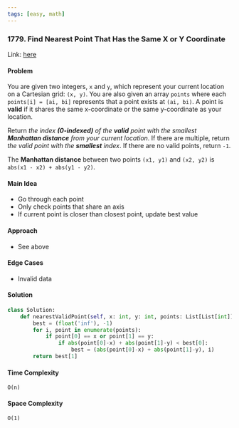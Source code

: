 ```yaml
---
tags: [easy, math]
---
```

### 1779. Find Nearest Point That Has the Same X or Y Coordinate

Link: [here](https://leetcode.com/problems/find-nearest-point-that-has-the-same-x-or-y-coordinate/description/)

#### Problem
You are given two integers, `x` and `y`, which represent your current location on a Cartesian grid: `(x, y)`. You are also given an array `points` where each `points[i] = [ai, bi]` represents that a point exists at `(ai, bi)`. A point is **valid** if it shares the same x-coordinate or the same y-coordinate as your location.

Return _the index **(0-indexed)** of the **valid** point with the smallest **Manhattan distance** from your current location_. If there are multiple, return _the valid point with the **smallest** index_. If there are no valid points, return `-1`.

The **Manhattan distance** between two points `(x1, y1)` and `(x2, y2)` is `abs(x1 - x2) + abs(y1 - y2)`.

#### Main Idea
- Go through each point
- Only check points that share an axis
- If current point is closer than closest point, update best value

#### Approach
- See above

#### Edge Cases
- Invalid data

#### Solution
```python 
class Solution:
    def nearestValidPoint(self, x: int, y: int, points: List[List[int]]) -> int:
        best = (float('inf'), -1)
        for i, point in enumerate(points):
            if point[0] == x or point[1] == y:
                if abs(point[0]-x) + abs(point[1]-y) < best[0]:
                    best = (abs(point[0]-x) + abs(point[1]-y), i)
        return best[1]
```

#### Time Complexity
`O(n)`

#### Space Complexity
`O(1)`


